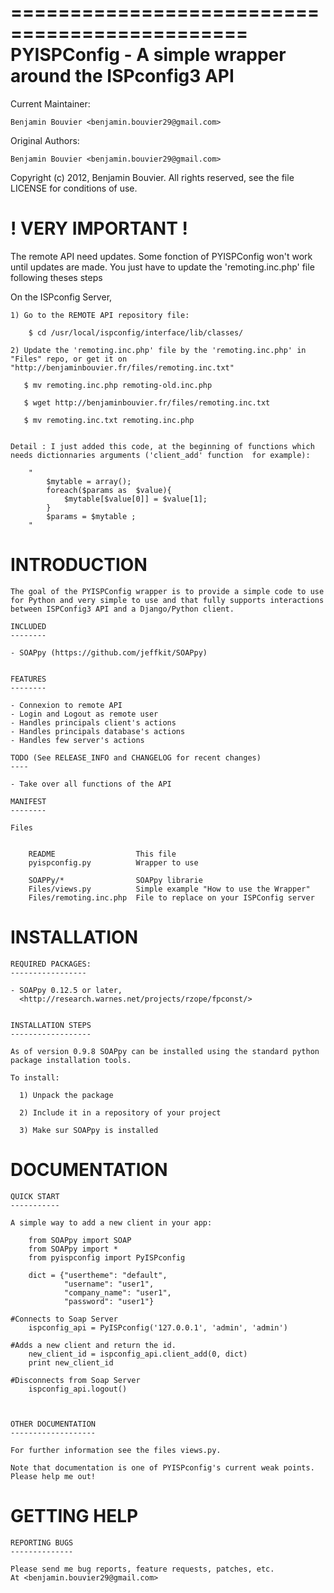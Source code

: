 ==============================================
PYISPConfig - A simple wrapper around the ISPconfig3 API
==============================================

Current Maintainer: 	

	Benjamin Bouvier <benjamin.bouvier29@gmail.com>

Original Authors: 

	Benjamin Bouvier <benjamin.bouvier29@gmail.com>


Copyright (c) 2012, Benjamin Bouvier.
All rights reserved, see the file LICENSE for conditions of use.


! VERY IMPORTANT !
====================
The remote API need updates.
Some fonction of PYISPConfig won't work until updates are made.
You just have to update the 'remoting.inc.php' file following theses steps

On the ISPconfig Server, 

	1) Go to the REMOTE API repository file:

		$ cd /usr/local/ispconfig/interface/lib/classes/

	2) Update the 'remoting.inc.php' file by the 'remoting.inc.php' in "Files" repo, or get it on "http://benjaminbouvier.fr/files/remoting.inc.txt"

       $ mv remoting.inc.php remoting-old.inc.php

       $ wget http://benjaminbouvier.fr/files/remoting.inc.txt

       $ mv remoting.inc.txt remoting.inc.php


	Detail : I just added this code, at the beginning of functions which needs dictionnaries arguments ('client_add' function  for example):

		"	
			$mytable = array();
			foreach($params as  $value){
				$mytable[$value[0]] = $value[1];
			}
			$params = $mytable ;
		"


INTRODUCTION
============

    The goal of the PYISPConfig wrapper is to provide a simple code to use
    for Python and very simple to use and that fully supports interactions between ISPConfig3 API and a Django/Python client.
    
    INCLUDED
    --------

    - SOAPpy (https://github.com/jeffkit/SOAPpy)

    
    FEATURES
    --------

    - Connexion to remote API
    - Login and Logout as remote user
    - Handles principals client's actions
    - Handles principals database's actions
    - Handles few server's actions
    
    TODO (See RELEASE_INFO and CHANGELOG for recent changes)
    ----

    - Take over all functions of the API
    
    MANIFEST
    --------
    
    Files

    
        README	        	  	This file
        pyispconfig.py        	Wrapper to use

        SOAPPy/*				SOAPpy librarie
        Files/views.py 			Simple example "How to use the Wrapper"
    	Files/remoting.inc.php	File to replace on your ISPConfig server
    

INSTALLATION
============

    REQUIRED PACKAGES:
    -----------------

    - SOAPpy 0.12.5 or later,
      <http://research.warnes.net/projects/rzope/fpconst/>

    
    INSTALLATION STEPS
    ------------------
    
    As of version 0.9.8 SOAPpy can be installed using the standard python
    package installation tools.  
    
    To install:
    
      1) Unpack the package
        
      2) Include it in a repository of your project
    
      3) Make sur SOAPpy is installed
    
    
DOCUMENTATION
=============

    QUICK START
    -----------

    A simple way to add a new client in your app:

		from SOAPpy import SOAP
		from SOAPpy import *
		from pyispconfig import PyISPconfig

	    dict = {"usertheme": "default",
	            "username": "user1",
	            "company_name": "user1",
	            "password": "user1"}

	#Connects to Soap Server
    	ispconfig_api = PyISPconfig('127.0.0.1', 'admin', 'admin')

    #Adds a new client and return the id.
	    new_client_id = ispconfig_api.client_add(0, dict)
	    print new_client_id 

	#Disconnects from Soap Server 
		ispconfig_api.logout()



    OTHER DOCUMENTATION
    -------------------
      
    For further information see the files views.py.

    Note that documentation is one of PYISPconfig's current weak points.
    Please help me out!


GETTING HELP
============

    REPORTING BUGS
    --------------
    
    Please send me bug reports, feature requests, patches, etc.
    At <benjamin.bouvier29@gmail.com>
    

